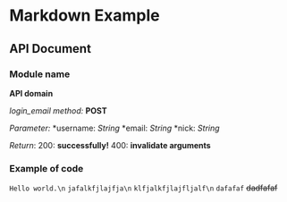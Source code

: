 Markdown Example
===

API Document
---

### Module name

**API domain**

*login_email*
*method:* **POST**

*Parameter:*
*username: *String*
*email: *String*
*nick: *String*

*Return*:
    200: **successfully!**
    400: **invalidate arguments**

### Example of code
`Hello world.\n`
`jafalkfjlajfja\n`
`klfjalkfjlajfljalf\n`
`dafafaf`
~~dadfafaf~~
